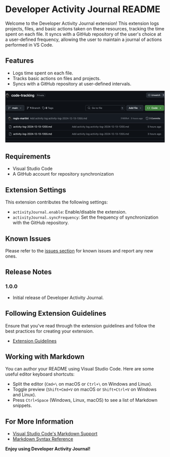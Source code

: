 # Developer Activity Journal README

Welcome to the Developer Activity Journal extension! This extension logs projects, files, and basic actions taken on these resources, tracking the time spent on each file. It syncs with a GitHub repository of the user's choice at a user-defined frequency, allowing the user to maintain a journal of actions performed in VS Code.

## Features

- Logs time spent on each file.
- Tracks basic actions on files and projects.
- Syncs with a GitHub repository at user-defined intervals.

![Feature Example](feature-example.png)

## Requirements

- Visual Studio Code
- A GitHub account for repository synchronization

## Extension Settings

This extension contributes the following settings:

* `activityJournal.enable`: Enable/disable the extension.
* `activityJournal.syncFrequency`: Set the frequency of synchronization with the GitHub repository.

## Known Issues

Please refer to the [issues section](https://github.com/your-repo/issues) for known issues and report any new ones.

## Release Notes

### 1.0.0

- Initial release of Developer Activity Journal.

## Following Extension Guidelines

Ensure that you've read through the extension guidelines and follow the best practices for creating your extension.

* [Extension Guidelines](https://code.visualstudio.com/api/references/extension-guidelines)

## Working with Markdown

You can author your README using Visual Studio Code. Here are some useful editor keyboard shortcuts:

* Split the editor (`Cmd+\` on macOS or `Ctrl+\` on Windows and Linux).
* Toggle preview (`Shift+Cmd+V` on macOS or `Shift+Ctrl+V` on Windows and Linux).
* Press `Ctrl+Space` (Windows, Linux, macOS) to see a list of Markdown snippets.

## For More Information

* [Visual Studio Code's Markdown Support](http://code.visualstudio.com/docs/languages/markdown)
* [Markdown Syntax Reference](https://help.github.com/articles/markdown-basics/)

**Enjoy using Developer Activity Journal!**
